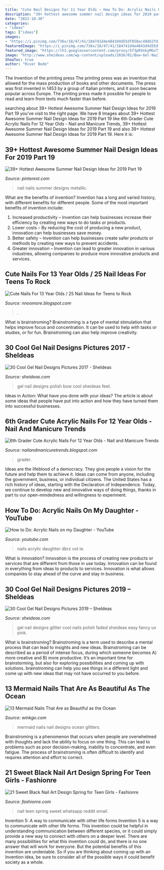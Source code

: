 ```yaml
---
title: "Cute Nail Designs For 11 Year Olds ~ How To Do: Acrylic Nails On My Daughter"
description: "39+ hottest awesome summer nail design ideas for 2019 part 19"
date: "2022-10-30"
categories:
- "ideas"
tags: ["ideas"]
images:
- "https://i.pinimg.com/736x/18/47/41/184741d4e4843d4d55df858ec49db2fd.jpg"
featuredImage: "https://i.pinimg.com/736x/18/47/41/184741d4e4843d4d55df858ec49db2fd.jpg"
featured_image: "https://lh3.googleusercontent.com/proxy/5f3pRXnkyMGxTij5tMnhkLCtp5G6es8Jp3magadJUveCCQWqbu6GY57oxvt_oxLUnTOruiS6ot02e_i3PTwLO2GOfOLUxWCmSP3XKMo6dR4BsaxGPbL6HNJi7Q35xH-Y=w1200-h630-p-k-no-nu"
image: "http://www.sheideas.com/wp-content/uploads/2016/01/Bow-Gel-Nail-Design-Ideas-1024x1007.jpg"
ShowToc: true
author: "River Bode"
---
```



The Invention of the printing press
The printing press was an invention that allowed for the mass production of books and other documents. The press was first invented in 1453 by a group of Italian printers, and it soon became popular across Europe. The printing press made it possible for people to read and learn from texts much faster than before.

	

		
searching about 39+ Hottest Awesome Summer Nail Design Ideas for 2019 Part 19 you've visit to the right page. We have 8 Images about 39+ Hottest Awesome Summer Nail Design Ideas for 2019 Part 19 like 6th Grader Cute Acrylic Nails For 12 Year Olds - Nail and Manicure Trends, 39+ Hottest Awesome Summer Nail Design Ideas for 2019 Part 19 and also 39+ Hottest Awesome Summer Nail Design Ideas for 2019 Part 19. Here it is:
		
    
## 39+ Hottest Awesome Summer Nail Design Ideas For 2019 Part 19

<img loading=lazy src="https://i.pinimg.com/736x/18/47/41/184741d4e4843d4d55df858ec49db2fd.jpg" onerror="this.onerror=null;this.src='https://tse1.mm.bing.net/th?id=OIP.OO48r9Zc2kwGkh15pKSLUQHaMC&amp;pid=15.1';" alt="39+ Hottest Awesome Summer Nail Design Ideas for 2019 Part 19">

_Source: pinterest.com_

>nail nails summer designs metallic. 

	

What are the benefits of invention?
Invention has a long and varied history, with different benefits for different people. Some of the most important benefits of invention include: 
1) Increased productivity – Invention can help businesses increase their efficiency by creating new ways to do tasks or products. 
2) Lower costs – By reducing the cost of producing a new product, innovation can help businesses save money. 
3) Better safety – Invention can help businesses create safer products or methods by creating new ways to prevent accidents.
4) Greater innovation – Invention can lead to greater innovation in various industries, allowing companies to produce more innovative products and services.

    
## Cute Nails For 13 Year Olds / 25 Nail Ideas For Teens To Rock

<img loading=lazy src="https://lh3.googleusercontent.com/proxy/5f3pRXnkyMGxTij5tMnhkLCtp5G6es8Jp3magadJUveCCQWqbu6GY57oxvt_oxLUnTOruiS6ot02e_i3PTwLO2GOfOLUxWCmSP3XKMo6dR4BsaxGPbL6HNJi7Q35xH-Y=w1200-h630-p-k-no-nu" onerror="this.onerror=null;this.src='https://tse2.mm.bing.net/th?id=OIP.CXEgZpmx1ZvXVChPmSgbzAHaGV&amp;pid=15.1';" alt="Cute Nails For 13 Year Olds / 25 Nail Ideas for Teens to Rock">

_Source: nnoomore.blogspot.com_

>. 

	

What is brainstroming?
Brainstroming is a type of mental stimulation that helps improve focus and concentration. It can be used to help with tasks or studies, or for fun. Brainstroming can also help improve creativity.

    
## 30 Cool Gel Nail Designs Pictures 2017 - SheIdeas

<img loading=lazy src="http://www.sheideas.com/wp-content/uploads/2016/01/Bow-Gel-Nail-Design-Ideas-1024x1007.jpg" onerror="this.onerror=null;this.src='https://tse4.mm.bing.net/th?id=OIP.k68NRFH6u1i1_mw4UwuWBAHaHS&amp;pid=15.1';" alt="30 Cool Gel Nail Designs Pictures 2017 - SheIdeas">

_Source: sheideas.com_

>gel nail designs polish bow cool sheideas feet. 

	

Ideas in Action: What have you done with your ideas?
The article is about some ideas that people have put into action and how they have turned them into successful businesses.

    
## 6th Grader Cute Acrylic Nails For 12 Year Olds - Nail And Manicure Trends

<img loading=lazy src="https://lh4.googleusercontent.com/proxy/Ea7vxwkq_Wxwa1h_Nubm4pvkEjiuxCJIkdoCrDCY6xwfeQl3AFK51I6EWiNTbk2VJ0W3_HhZ8IicMKvVwle4MzjhVGZ6Qy-7G9seReFoI476CMuz8GA9uuAq1By05Z6DO13_nhmV2f7nd_m88hTQF8aY40B4Cw=w1200-h630-p-k-no-nu" onerror="this.onerror=null;this.src='https://tse1.mm.bing.net/th?id=OIP.t9C9dr_kJM_jZD-MsQhq9AHaD4&amp;pid=15.1';" alt="6th Grader Cute Acrylic Nails For 12 Year Olds - Nail and Manicure Trends">

_Source: nailandmanicuretrends.blogspot.com_

>grader. 

	

Ideas are the lifeblood of a democracy. They give people a vision for the future and help them to achieve it. Ideas can come from anyone, including the government, business, or individual citizens. The United States has a rich history of ideas, starting with the Declaration of Independence. Today, we continue to develop new and innovative ways of doing things, thanks in part to our open-mindedness and willingness to experiment.

    
## How To Do: Acrylic Nails On My Daughter - YouTube

<img loading=lazy src="http://i.ytimg.com/vi/dbRz_VOT-iE/maxresdefault.jpg" onerror="this.onerror=null;this.src='https://tse1.mm.bing.net/th?id=OIP.ZiSc_ARpuvIFbu8u1_DYzAHaEK&amp;pid=15.1';" alt="How to Do: Acrylic Nails on my Daughter - YouTube">

_Source: youtube.com_

>nails acrylic daughter dbrz vot ie. 

	

What is innovation?
Innovation is the process of creating new products or services that are different from those in use today. Innovation can be found in everything from ideas to products to services. Innovation is what allows companies to stay ahead of the curve and stay in business.

    
## 30 Cool Gel Nail Designs Pictures 2019 – SheIdeas

<img loading=lazy src="https://www.sheideas.com/wp-content/uploads/2016/01/Cool-Glitter-Faded-Gel-Nail-Designs.jpg" onerror="this.onerror=null;this.src='https://tse2.mm.bing.net/th?id=OIP.5eUCeYbOUmFuEwHzZtFMfgHaF4&amp;pid=15.1';" alt="30 Cool Gel Nail Designs Pictures 2019 – SheIdeas">

_Source: sheideas.com_

>gel nail designs glitter cool nails polish faded sheideas easy fancy uv pink. 

	

What is brainstroming?
Brainstroming is a term used to describe a mental process that can lead to insights and new ideas. Brainstroming can be described as a period of intense focus, during which someone becomes A) more creative and B) more productive. It’s an important time for brainstorming, but also for exploring possibilities and coming up with solutions. brainstroming can help you see things in a different light and come up with new ideas that may not have occurred to you before.

    
## 13 Mermaid Nails That Are As Beautiful As The Ocean

<img loading=lazy src="https://i1.wp.com/winkgo.com/wp-content/uploads/2016/05/13-Mermaid-Nails-Art-Designs-05.jpg?w=1060&amp;ssl=1" onerror="this.onerror=null;this.src='https://tse1.mm.bing.net/th?id=OIP.toJWSo9goOm6bmHU1YtvGQHaHU&amp;pid=15.1';" alt="13 Mermaid Nails That Are as Beautiful as the Ocean">

_Source: winkgo.com_

>mermaid nails nail designs ocean glitters. 

	

Brainstroming is a phenomenon that occurs when people are overwhelmed with thoughts and lack the ability to focus on one thing. This can lead to problems such as poor decision-making, inability to concentrate, and even fatigue. The process of brainstroming is often difficult to identify and requires attention and effort to correct.

    
## 21 Sweet Black Nail Art Design Spring For Teen Girls - Fashionre

<img loading=lazy src="https://live.staticflickr.com/65535/32801776267_bf89eb9f8d_o.jpg" onerror="this.onerror=null;this.src='https://tse4.mm.bing.net/th?id=OIP.ce2IUb7lWWoKwjeid37p9QHaJB&amp;pid=15.1';" alt="21 Sweet Black Nail Art Design Spring for Teen Girls - Fashionre">

_Source: fashionre.com_

>nail teen spring sweet whatsapp reddit email. 

	

Invention 5: A way to communicate with other life forms
Invention 5 is a way to communicate with other life forms. This invention could be helpful in understanding communication between different species, or it could simply provide a new way to connect with others on a deeper level. There are many possibilities for what this invention could do, and there is no one answer that will work for everyone. But the potential benefits of this invention are undeniable. So if you are thinking about coming up with an Invention idea, be sure to consider all of the possible ways it could benefit society as a whole.

